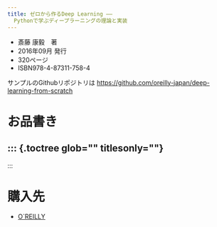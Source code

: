 ```yaml
---
title: ゼロから作るDeep Learning ――
  Pythonで学ぶディープラーニングの理論と実装
---
```


-   斎藤 康毅　著
-   2016年09月 発行
-   320ページ
-   ISBN978-4-87311-758-4

サンプルのGithubリポジトリは
<https://github.com/oreilly-japan/deep-learning-from-scratch>

お品書き
========

::: {.toctree glob="" titlesonly=""}
-   
:::

購入先
======

-   [O\`REILLY](https://www.oreilly.co.jp/books/9784873117584/)
